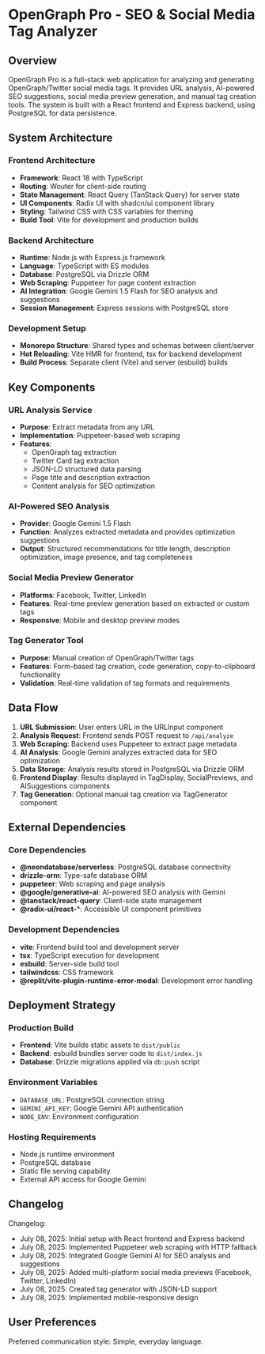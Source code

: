 # OpenGraph Pro - SEO & Social Media Tag Analyzer

## Overview

OpenGraph Pro is a full-stack web application for analyzing and generating OpenGraph/Twitter social media tags. It provides URL analysis, AI-powered SEO suggestions, social media preview generation, and manual tag creation tools. The system is built with a React frontend and Express backend, using PostgreSQL for data persistence.

## System Architecture

### Frontend Architecture
- **Framework**: React 18 with TypeScript
- **Routing**: Wouter for client-side routing
- **State Management**: React Query (TanStack Query) for server state
- **UI Components**: Radix UI with shadcn/ui component library
- **Styling**: Tailwind CSS with CSS variables for theming
- **Build Tool**: Vite for development and production builds

### Backend Architecture
- **Runtime**: Node.js with Express.js framework
- **Language**: TypeScript with ES modules
- **Database**: PostgreSQL via Drizzle ORM
- **Web Scraping**: Puppeteer for page content extraction
- **AI Integration**: Google Gemini 1.5 Flash for SEO analysis and suggestions
- **Session Management**: Express sessions with PostgreSQL store

### Development Setup
- **Monorepo Structure**: Shared types and schemas between client/server
- **Hot Reloading**: Vite HMR for frontend, tsx for backend development
- **Build Process**: Separate client (Vite) and server (esbuild) builds

## Key Components

### URL Analysis Service
- **Purpose**: Extract metadata from any URL
- **Implementation**: Puppeteer-based web scraping
- **Features**: 
  - OpenGraph tag extraction
  - Twitter Card tag extraction
  - JSON-LD structured data parsing
  - Page title and description extraction
  - Content analysis for SEO optimization

### AI-Powered SEO Analysis
- **Provider**: Google Gemini 1.5 Flash
- **Function**: Analyzes extracted metadata and provides optimization suggestions
- **Output**: Structured recommendations for title length, description optimization, image presence, and tag completeness

### Social Media Preview Generator
- **Platforms**: Facebook, Twitter, LinkedIn
- **Features**: Real-time preview generation based on extracted or custom tags
- **Responsive**: Mobile and desktop preview modes

### Tag Generator Tool
- **Purpose**: Manual creation of OpenGraph/Twitter tags
- **Features**: Form-based tag creation, code generation, copy-to-clipboard functionality
- **Validation**: Real-time validation of tag formats and requirements

## Data Flow

1. **URL Submission**: User enters URL in the URLInput component
2. **Analysis Request**: Frontend sends POST request to `/api/analyze`
3. **Web Scraping**: Backend uses Puppeteer to extract page metadata
4. **AI Analysis**: Google Gemini analyzes extracted data for SEO optimization
5. **Data Storage**: Analysis results stored in PostgreSQL via Drizzle ORM
6. **Frontend Display**: Results displayed in TagDisplay, SocialPreviews, and AISuggestions components
7. **Tag Generation**: Optional manual tag creation via TagGenerator component

## External Dependencies

### Core Dependencies
- **@neondatabase/serverless**: PostgreSQL database connectivity
- **drizzle-orm**: Type-safe database ORM
- **puppeteer**: Web scraping and page analysis
- **@google/generative-ai**: AI-powered SEO analysis with Gemini
- **@tanstack/react-query**: Client-side state management
- **@radix-ui/react-***: Accessible UI component primitives

### Development Dependencies
- **vite**: Frontend build tool and development server
- **tsx**: TypeScript execution for development
- **esbuild**: Server-side build tool
- **tailwindcss**: CSS framework
- **@replit/vite-plugin-runtime-error-modal**: Development error handling

## Deployment Strategy

### Production Build
- **Frontend**: Vite builds static assets to `dist/public`
- **Backend**: esbuild bundles server code to `dist/index.js`
- **Database**: Drizzle migrations applied via `db:push` script

### Environment Variables
- `DATABASE_URL`: PostgreSQL connection string
- `GEMINI_API_KEY`: Google Gemini API authentication
- `NODE_ENV`: Environment configuration

### Hosting Requirements
- Node.js runtime environment
- PostgreSQL database
- Static file serving capability
- External API access for Google Gemini

## Changelog

Changelog:
- July 08, 2025: Initial setup with React frontend and Express backend
- July 08, 2025: Implemented Puppeteer web scraping with HTTP fallback
- July 08, 2025: Integrated Google Gemini AI for SEO analysis and suggestions
- July 08, 2025: Added multi-platform social media previews (Facebook, Twitter, LinkedIn)
- July 08, 2025: Created tag generator with JSON-LD support
- July 08, 2025: Implemented mobile-responsive design

## User Preferences

Preferred communication style: Simple, everyday language.
